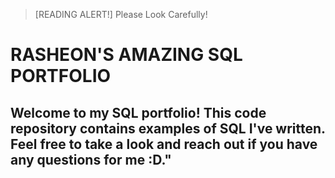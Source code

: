>[READING ALERT!]
>Please Look Carefully!

# RASHEON'S AMAZING SQL PORTFOLIO
## Welcome to my SQL portfolio! This code repository contains examples of SQL I've written. Feel free to take a look and reach out if you have any questions for me :D."


